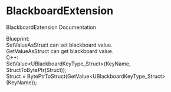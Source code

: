 # BlackboardExtension
BlackboardExtension Documentation
  
  
Blueprint:  
  SetValueAsStruct can set blackboard value.  
  GetValueAsStruct can get blackboard value.  
C++:  
 SetValue<UBlackboardKeyType_Struct>(KeyName, StructToBytePtr(Struct));  
 Struct = BytePtrToStruct<StructType>(GetValue<UBlackboardKeyType_Struct>(KeyName));  
